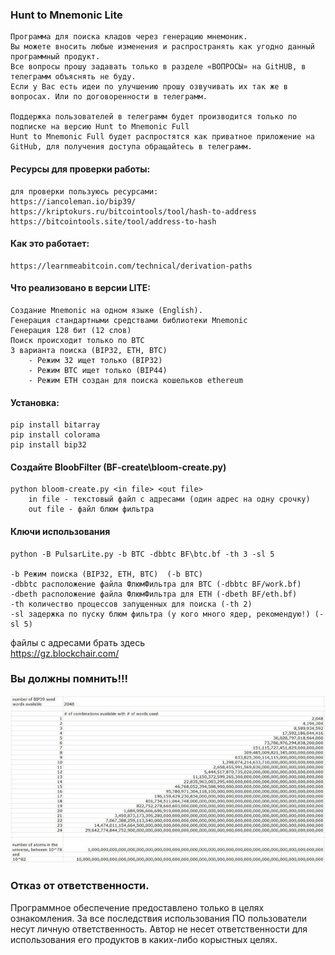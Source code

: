 ### Hunt to Mnemonic Lite
    Программа для поиска кладов через генерацию мнемоник.
    Вы можете вносить любые изменения и распространять как угодно данный программный продукт.
    Все вопросы прошу задавать только в разделе «ВОПРОСЫ» на GitHUB, в телеграмм объяснять не буду.
    Если у Вас есть идеи по улучшению прошу озвучивать их так же в вопросах. Или по договоренности в телеграмм.
    
    Поддержка пользователей в телеграмм будет производится только по подписке на версию Hunt to Mnemonic Full
    Hunt to Mnemonic Full будет распростятся как приватное приложение на GitHub, для получения доступа обращайтесь в телеграмм.

#### Ресурсы для проверки работы:
    для проверки пользуюсь ресурсами:
    https://iancoleman.io/bip39/  
    https://kriptokurs.ru/bitcointools/tool/hash-to-address    
    https://bitcointools.site/tool/address-to-hash

#### Как это работает:
    https://learnmeabitcoin.com/technical/derivation-paths

#### Что реализовано в версии LITE:  
    Создание Mnemonic на одном языке (English).
    Генерация стандартными средствами библиотеки Mnemonic
    Генерация 128 бит (12 слов)
    Поиск происходит только по BTC
    3 варианта поиска (BIP32, ETH, BTC)
        - Режим 32 ищет только (BIP32)
        - Режим BTC ищет только (BIP44)
        - Режим ETH создан для поиска кошельков ethereum

#### Установка:
    pip install bitarray
    pip install colorama
    pip install bip32

#### Создайте BloobFilter (BF-create\bloom-create.py)
    python bloom-create.py <in file> <out file>  
        in file - текстовый файл с адресами (один адрес на одну срочку)  
        out file - файл блюм фильтра  
  
#### Ключи использования
    python -B PulsarLite.py -b BTC -dbbtc BF\btc.bf -th 3 -sl 5
  
    -b Режим поиска (BIP32, ETH, BTC)  (-b BTC)
    -dbbtc расположение файла ФлюмФильтра для BTC (-dbbtc BF/work.bf)
    -dbeth расположение файла ФлюмФильтра для ETH (-dbeth BF/eth.bf)
    -th количество процессов запущенных для поиска (-th 2)
    -sl задержка по пуску блюм фильтра (у кого много ядер, рекомендую!) (-sl 5)

файлы с адресами брать здесь  
https://gz.blockchair.com/  
  
### Вы должны помнить!!!
![LONG](https://github.com/Noname400/HtM-Lite/blob/main/image/longlonglongtime.jpg)

### Отказ от ответственности.
Программное обеспечение предоставлено только в целях ознакомления. За все последствия использования ПО пользователи несут личную ответственность.
Автор не несет ответственности для использования его продуктов в каких-либо корыстных целях.